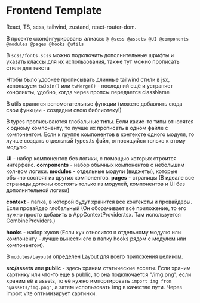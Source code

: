 # Frontend Template
React, TS, scss, tailwind, zustand, react-router-dom.

В проекте сконфигурированы алиасы:
`@ @scss @assets @UI @components @modules @pages @hooks @utils`

В `scss/fonts.scss` можно подключить дополнительные шрифты и указать классы для их использования,
также тут можно прописать стили для текста

Чтобы было удобнее прописывать длинные tailwind стили в jsx,
используем `twJoin()` или `twMerge()` - последний ещё и устраняет конфликты, удобно, когда через пропсы
передается className

В utils хранятся вспомогательные функции (можете добавлять сюда свои функции - создадим свою библиотеку!)

В types прописываются глобальные типы. Если какие-то типы относятся к одному компоненту,
то лучше их прописать в одном файле с компонентом. Если к группе компонентов в контексте одного модуля,
то лучше создать отдельный types.ts файл, относящийся только к этому модулю

**UI** - набор компонентов без логики, с помощью которых строится интерфейс.
**components** - набор обычных компонентов с небольшим кол-вом логики.
**modules** - отдельные модули (виджеты), которые обычно состоят из других компонентов.
**pages** - страницы (В идеале все страницы должны состоять только из модулей, компонентов и UI без дополнительной логики)

**context** - папка, в которой будут хранится все контексты и провайдеры.
Если провайдер глобальный (Он оборачивает всё приложение, то его нужно просто добавить в 
AppContextProvider.tsx. Там используется CombineProviders.)

**hooks** - набор хуков (Если хук относится к отдельному модулю или компоненту - лучше вынести его в папку hooks рядом с модулем или компонентом).

В `modules/Layoutd` определен Layout для всего приложения целиком.

**src/assets** или **public** - здесь храним статические ассеты. 
Если храним картинку или что-то еще в public, то она подключается "/img.png",
если храним её в assets, то её нужно импортировать `import img from "@assets/img.png"`,
а затем использовать img в качестве пути. Через import vite оптимизирует картинки.




